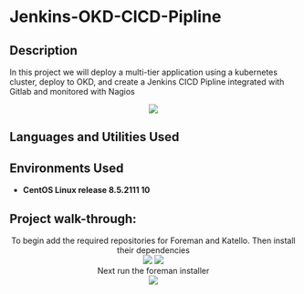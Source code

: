 # Jenkins-OKD-CICD-Pipline
<h2>Description</h2>
In this project we will deploy a multi-tier application using a kubernetes cluster, deploy to OKD, and create a Jenkins CICD Pipline integrated with Gitlab and monitored with Nagios 
<p align="center">
<img src="https://github.com/user-attachments/assets/6daaecae-75f4-40b4-ac1e-4ee0d789d18c"/>

<h2>Languages and Utilities Used</h2>



<h2>Environments Used </h2>

- <b>CentOS Linux release 8.5.2111
 10</b>

<h2>Project walk-through:</h2>
<p align="center">
 To begin add the required repositories for Foreman and Katello. Then install their dependencies  <br/>
<img src="https://github.com/user-attachments/assets/3c575f3e-b049-4253-b426-c32414c364cd"/>
 <img src="https://github.com/user-attachments/assets/1dcbe05e-ad71-42ba-b0a6-e898739b276c"/>
<br /> Next run the foreman installer <br/>
 <img src="https://github.com/user-attachments/assets/6897d7f4-1be5-4049-bc6f-c751fc62f3a2"/>
 <br /> 
 <br />  
<br />
   <br/>  <br/> 
<img src=""/>
<br />
<br /> <br/>
 <br/>
<img src=""/>
<br />
<br /> <br/> 
 <br/>
 <img src=""/>
<br/>
<br /> <br/>
 <br/>
<img src=""/>
<br />
<br /> <br/> 
 <br/>
 <img src=""/>
<br/><br /> <br/>
 <br/>
<img src=""/>
<br />
<br /> <br/> 
 <br/>
 <img src=""/>
<br/><br /> <br/>
 <br/>
<img src=""/>
<br />
<br /> <br/> 
 <br/>
 <img src=""/>
<br/><br /> <br/>
 <br/>
<img src=""/>
<br />
<br /> <br/> 
 <br/>
 <img src=""/>
<br/><br /> <br/>
 <br/>
<img src=""/>
<br />
<br /> <br/> 
 <br/>
 <img src=""/>
<br/><br /> <br/>
 <br/>
<img src=""/>
<br />
<br /> <br/> 
 <br/>
 <img src=""/>
<br/><br /> <br/>
 <br/>
<img src=""/>
<br />
<br /> <br/> 
 <br/>
 <img src=""/>
<br/><br /> <br/>
 <br/>
<img src=""/>
<br />
<br /> <br/> 
 <br/>
 <img src=""/>
<br/><br /> <br/>
 <br/>
<img src=""/>
<br />
<br /> <br/> 
 <br/>
 <img src=""/>
<br/><br /> <br/>
 <br/>
<img src=""/>
<br />
<br /> <br/> 
 <br/>
 <img src=""/>
<br/><br /> <br/>
 <br/>
<img src=""/>
<br />
<br /> <br/> 
 <br/>
 <img src=""/>
<br/><br /> <br/>
 <br/>
<img src=""/>
<br />
<br /> <br/> 
 <br/>
 <img src=""/>
<br/><br /> <br/>
 <br/>
<img src=""/>
<br />
<br /> <br/> 
 <br/>
 <img src=""/>
<br/><br /> <br/>
 <br/>
<img src=""/>
<br />
<br /> <br/> 
 <br/>
 <img src=""/>
<br/><br /> <br/>
 <br/>
<img src=""/>
<br />
<br /> <br/> 
 <br/>
 <img src=""/>
<br/><br /> <br/>
 <br/>
<img src=""/>
<br />
<br /> <br/> 
 <br/>
 <img src=""/>
<br/><br /> <br/>
 <br/>
<img src=""/>
<br />
<br /> <br/> 
 <br/>
 <img src=""/>
<br/><br /> <br/>
 <br/>
<img src=""/>
<br />
<br /> <br/> 
 <br/>
 <img src=""/>
<br/><br /> <br/>
 <br/>
<img src=""/>
<br />
<br /> <br/> 
 <br/>
 <img src=""/>
<br/><br /> <br/>
 <br/>
<img src=""/>
<br />
<br /> <br/> 
 <br/>
 <img src=""/>
<br/><br /> <br/>
 <br/>
<img src=""/>
<br />
<br /> <br/> 
 <br/>
 <img src=""/>
<br/><br /> <br/>
 <br/>
<img src=""/>
<br />
<br /> <br/> 
 <br/>
 <img src=""/>
<br/><br /> <br/>
 <br/>
<img src=""/>
<br />
<br /> <br/> 
 <br/>
 <img src=""/>
<br/><br /> <br/>
 <br/>
<img src=""/>
<br />
<br /> <br/> 
 <br/>
 <img src=""/>
<br/>
